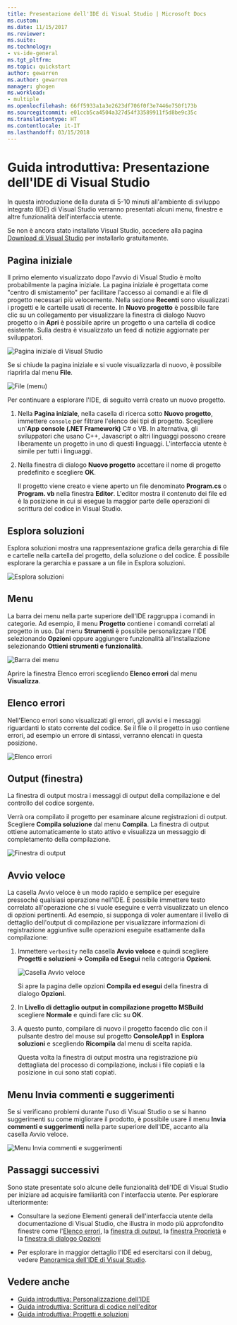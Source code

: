 ```yaml
---
title: Presentazione dell'IDE di Visual Studio | Microsoft Docs
ms.custom: 
ms.date: 11/15/2017
ms.reviewer: 
ms.suite: 
ms.technology:
- vs-ide-general
ms.tgt_pltfrm: 
ms.topic: quickstart
author: gewarren
ms.author: gewarren
manager: ghogen
ms.workload:
- multiple
ms.openlocfilehash: 66ff5933a1a3e2623df706f0f3e7446e750f173b
ms.sourcegitcommit: e01ccb5ca4504a327d54f33589911f5d8be9c35c
ms.translationtype: HT
ms.contentlocale: it-IT
ms.lasthandoff: 03/15/2018
---
```

# <a name="quickstart-first-look-at-the-visual-studio-ide"></a>Guida introduttiva: Presentazione dell'IDE di Visual Studio

In questa introduzione della durata di 5-10 minuti all'ambiente di sviluppo integrato (IDE) di Visual Studio verranno presentati alcuni menu, finestre e altre funzionalità dell'interfaccia utente.

Se non è ancora stato installato Visual Studio, accedere alla pagina [Download di Visual Studio](https://aka.ms/vsdownload?utm_source=mscom&utm_campaign=msdocs) per installarlo gratuitamente.

## <a name="start-page"></a>Pagina iniziale

Il primo elemento visualizzato dopo l'avvio di Visual Studio è molto probabilmente la pagina iniziale. La pagina iniziale è progettata come "centro di smistamento" per facilitare l'accesso ai comandi e ai file di progetto necessari più velocemente. Nella sezione **Recenti** sono visualizzati i progetti e le cartelle usati di recente. In **Nuovo progetto** è possibile fare clic su un collegamento per visualizzare la finestra di dialogo Nuovo progetto o in **Apri** è possibile aprire un progetto o una cartella di codice esistente. Sulla destra è visualizzato un feed di notizie aggiornate per sviluppatori.

![Pagina iniziale di Visual Studio](media/quickstart-IDE-start-page.png)

Se si chiude la pagina iniziale e si vuole visualizzarla di nuovo, è possibile riaprirla dal menu **File**.

![File (menu)](media/quickstart-IDE-file-menu-large.png)

Per continuare a esplorare l'IDE, di seguito verrà creato un nuovo progetto.

1. Nella **Pagina iniziale**, nella casella di ricerca sotto **Nuovo progetto**, immettere `console` per filtrare l'elenco dei tipi di progetto. Scegliere un'**App console (.NET Framework)** C# o VB. In alternativa, gli sviluppatori che usano C++, Javascript o altri linguaggi possono creare liberamente un progetto in uno di questi linguaggi. L'interfaccia utente è simile per tutti i linguaggi.

1. Nella finestra di dialogo **Nuovo progetto** accettare il nome di progetto predefinito e scegliere **OK**.

   Il progetto viene creato e viene aperto un file denominato **Program.cs** o **Program. vb** nella finestra **Editor**. L'editor mostra il contenuto dei file ed è la posizione in cui si esegue la maggior parte delle operazioni di scrittura del codice in Visual Studio.

## <a name="solution-explorer"></a>Esplora soluzioni

Esplora soluzioni mostra una rappresentazione grafica della gerarchia di file e cartelle nella cartella del progetto, della soluzione o del codice. È possibile esplorare la gerarchia e passare a un file in Esplora soluzioni.

![Esplora soluzioni](media/quickstart-IDE-solution-explorer.png)

## <a name="menus"></a>Menu

La barra dei menu nella parte superiore dell'IDE raggruppa i comandi in categorie. Ad esempio, il menu **Progetto** contiene i comandi correlati al progetto in uso. Dal menu **Strumenti** è possibile personalizzare l'IDE selezionando **Opzioni** oppure aggiungere funzionalità all'installazione selezionando **Ottieni strumenti e funzionalità**.

![Barra dei menu](media/quickstart-IDE-menu-bar.png)

Aprire la finestra Elenco errori scegliendo **Elenco errori** dal menu **Visualizza**.

## <a name="error-list"></a>Elenco errori

Nell'Elenco errori sono visualizzati gli errori, gli avvisi e i messaggi riguardanti lo stato corrente del codice. Se il file o il progetto in uso contiene errori, ad esempio un errore di sintassi, verranno elencati in questa posizione.

![Elenco errori](media/quickstart-IDE-error-list.png)

## <a name="output-window"></a>Output (finestra)

La finestra di output mostra i messaggi di output della compilazione e del controllo del codice sorgente.

Verrà ora compilato il progetto per esaminare alcune registrazioni di output. Scegliere **Compila soluzione** dal menu **Compila**. La finestra di output ottiene automaticamente lo stato attivo e visualizza un messaggio di completamento della compilazione.

![Finestra di output](media/quickstart-IDE-output.png)

## <a name="quick-launch"></a>Avvio veloce

La casella Avvio veloce è un modo rapido e semplice per eseguire pressoché qualsiasi operazione nell'IDE. È possibile immettere testo correlato all'operazione che si vuole eseguire e verrà visualizzato un elenco di opzioni pertinenti. Ad esempio, si supponga di voler aumentare il livello di dettaglio dell'output di compilazione per visualizzare informazioni di registrazione aggiuntive sulle operazioni eseguite esattamente dalla compilazione:

1. Immettere `verbosity` nella casella **Avvio veloce** e quindi scegliere **Progetti e soluzioni -> Compila ed Esegui** nella categoria **Opzioni**.

   ![Casella Avvio veloce](media/quickstart-IDE-quick-launch.png)

   Si apre la pagina delle opzioni **Compila ed esegui** della finestra di dialogo **Opzioni**.

1. In **Livello di dettaglio output in compilazione progetto MSBuild** scegliere **Normale** e quindi fare clic su **OK**.

1. A questo punto, compilare di nuovo il progetto facendo clic con il pulsante destro del mouse sul progetto **ConsoleApp1** in **Esplora soluzioni** e scegliendo **Ricompila** dal menu di scelta rapida.

   Questa volta la finestra di output mostra una registrazione più dettagliata del processo di compilazione, inclusi i file copiati e la posizione in cui sono stati copiati.

## <a name="send-feedback-menu"></a>Menu Invia commenti e suggerimenti

Se si verificano problemi durante l'uso di Visual Studio o se si hanno suggerimenti su come migliorare il prodotto, è possibile usare il menu **Invia commenti e suggerimenti** nella parte superiore dell'IDE, accanto alla casella Avvio veloce.

![Menu Invia commenti e suggerimenti](media/quickstart-IDE-send-feedback.png)

## <a name="next-steps"></a>Passaggi successivi

Sono state presentate solo alcune delle funzionalità dell'IDE di Visual Studio per iniziare ad acquisire familiarità con l'interfaccia utente. Per esplorare ulteriormente:

- Consultare la sezione Elementi generali dell'interfaccia utente della documentazione di Visual Studio, che illustra in modo più approfondito finestre come l'[Elenco errori](../ide/reference/error-list-window.md), la [finestra di output](../ide/reference/output-window.md), la [finestra Proprietà](../ide/reference/properties-window.md) e la [finestra di dialogo Opzioni](../ide/reference/options-dialog-box-visual-studio.md)

- Per esplorare in maggior dettaglio l'IDE ed esercitarsi con il debug, vedere [Panoramica dell'IDE di Visual Studio](../ide/visual-studio-ide.md).

## <a name="see-also"></a>Vedere anche

- [Guida introduttiva: Personalizzazione dell'IDE](../ide/personalizing-the-visual-studio-ide.md)
- [Guida introduttiva: Scrittura di codice nell'editor](../ide/quickstart-editor.md)
- [Guida introduttiva: Progetti e soluzioni](../ide/quickstart-projects-solutions.md)
